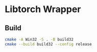 # Libtorch Wrapper

## Build

```bash
cmake -A Win32 -S . -B build32
cmake --build build32 --config release
```
